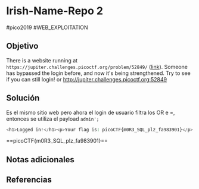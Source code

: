 # Irish-Name-Repo 2
#pico2019 #WEB_EXPLOITATION 
## Objetivo
There is a website running at `https://jupiter.challenges.picoctf.org/problem/52849/` ([link](https://jupiter.challenges.picoctf.org/problem/52849/)). Someone has bypassed the login before, and now it's being strengthened. Try to see if you can still login! or http://jupiter.challenges.picoctf.org:52849
## Solución
Es el mismo sitio web pero ahora el login de usuario filtra los OR e =, entonces se utiliza el payload `admin';`

```php
<h1>Logged in!</h1><p>Your flag is: picoCTF{m0R3_SQL_plz_fa983901}</p>
```

==picoCTF{m0R3_SQL_plz_fa983901}==
## Notas adicionales

## Referencias